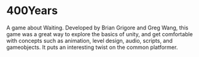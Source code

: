 # 400Years
A game about Waiting.
Developed by Brian Grigore and Greg Wang, this game was a great way to explore the basics of unity, and get comfortable with concepts such as animation, level design, audio, scripts, and gameobjects. It puts an interesting twist on the common platformer.

